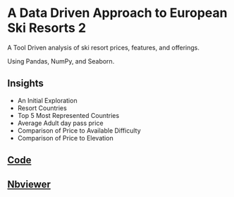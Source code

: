 # A Data Driven Approach to European Ski Resorts 2

A Tool Driven analysis of ski resort prices, features, and offerings.

Using Pandas, NumPy, and Seaborn.

## Insights

* An Initial Exploration
* Resort Countries
* Top 5 Most Represented Countries
* Average Adult day pass price
* Comparison of Price to Available Difficulty
* Comparison of Price to Elevation



## [Code](https://github.com/nembdev/python_portfolio/blob/main/Data%20Analysis%20Projects/European%20Ski%20Resorts(Pandas)/European%20Ski%20Resorts%20ll.ipynb)

## [Nbviewer](https://nbviewer.org/github/nembdev/python_portfolio/blob/main/Data%20Analysis%20Projects/European%20Ski%20Resorts%28Pandas%29/European%20Ski%20Resorts%20ll.ipynb)
